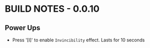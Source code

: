 # BUILD NOTES - 0.0.10

## Power Ups
-   Press '[I]' to enable `Invincibility` effect. Lasts for
    10 seconds